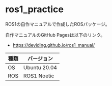 # ros1_practice
ROS1の自作マニュアルで作成したROSパッケージ。

自作マニュアルのGitHub Pagesは以下のリンク。
- https://deviding.github.io/ros1_manual/

|種類|バージョン|
|---|---|
|OS|Ubuntu 20.04|
|ROS|ROS1 Noetic|
